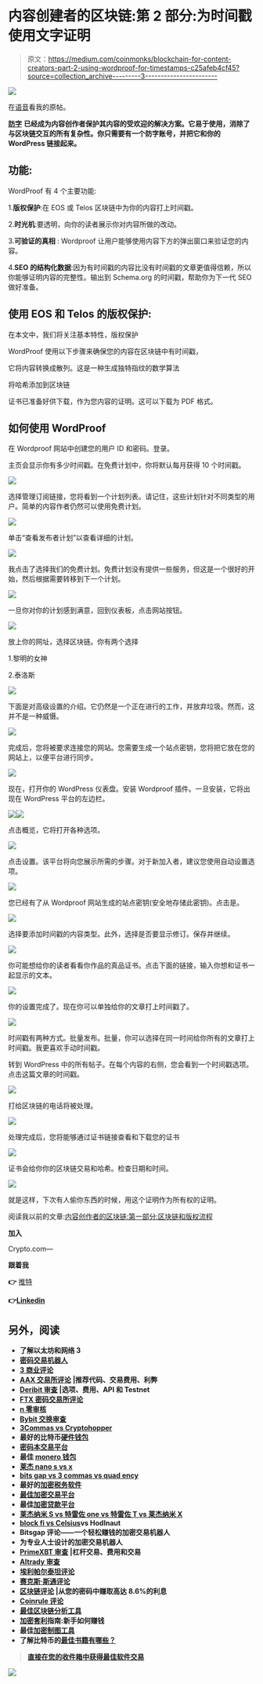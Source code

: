 # 内容创建者的区块链:第 2 部分:为时间戳使用文字证明

> 原文：<https://medium.com/coinmonks/blockchain-for-content-creators-part-2-using-wordproof-for-timestamps-c25afeb4cf45?source=collection_archive---------3----------------------->

![](img/587d69d29a8f0dcb4e725a84bbc1ace0.png)

在[语音](https://www.voice.com/post/@tulip/blockchain-for-content-creators-part-2-using-wordproof-for-timestamps-1608404154-741607544)看我的原帖。

[**防字**](https://wordproof.com/) **已经成为内容创作者保护其内容的受欢迎的解决方案。它易于使用，消除了与区块链交互的所有复杂性。你只需要有一个防字账号，并把它和你的 WordPress 链接起来。**

## **功能:**

WordProof 有 4 个主要功能:

1.**版权保护**:在 EOS 或 Telos 区块链中为你的内容打上时间戳。

2.**时光机**:要透明，向你的读者展示你对内容所做的改动。

3.**可验证的真相** : Wordproof 让用户能够使用内容下方的弹出窗口来验证您的内容。

4.**SEO 的结构化数据**:因为有时间戳的内容比没有时间戳的文章更值得信赖，所以你能够证明内容的完整性。输出到 Schema.org 的时间戳，帮助你为下一代 SEO 做好准备。

## **使用 EOS 和 Telos 的版权保护:**

在本文中，我们将关注基本特性，版权保护

WordProof 使用以下步骤来确保您的内容在区块链中有时间戳，

它将内容转换成散列。这是一种生成独特指纹的数学算法

将哈希添加到区块链

证书已准备好供下载，作为您内容的证明。这可以下载为 PDF 格式。

## 如何使用 WordProof

在 Wordproof 网站中创建您的用户 ID 和密码。登录。

主页会显示你有多少时间戳。在免费计划中，你将默认每月获得 10 个时间戳。

![](img/1905de6887dd356d9932c331219efb9f.png)

选择管理订阅链接，您将看到一个计划列表。请记住，这些计划针对不同类型的用户。简单的内容作者仍然可以使用免费计划。

![](img/e7f38863b99d468ec4eb8997742529fb.png)

单击“查看发布者计划”以查看详细的计划。

![](img/31a1c80759f241a14368e7a303dfbb0f.png)

我点击了选择我们的免费计划。免费计划没有提供一些服务，但这是一个很好的开始，然后根据需要转移到下一个计划。

![](img/2d6611e599c10bf41539c6144168dd9a.png)

一旦你对你的计划感到满意，回到仪表板，点击网站按钮。

![](img/8aa6d351a4c5b274df0e04599bc7c4a2.png)

放上你的网址，选择区块链。你有两个选择

1.黎明的女神

2.泰洛斯

![](img/9a7ab502a1ed8a6b943fcebe4a6b8578.png)

下面是对高级设置的介绍。它仍然是一个正在进行的工作，并放弃垃圾。然而，这并不是一种威慑。

![](img/5f705089a33f10245d6c635e2cf801db.png)

完成后，您将被要求连接您的网站。您需要生成一个站点密钥，您将把它放在您的网站上，以便平台进行同步。

![](img/d7f45bc52a20c46226b06015abd9814d.png)

现在，打开你的 WordPress 仪表盘。安装 Wordproof 插件。一旦安装，它将出现在 WordPress 平台的左边栏。

![](img/3d389700c06146c0d1a415de69c212b6.png)![](img/a613b64e573d768b21044957682af40f.png)

点击概览，它将打开各种选项。

![](img/252a0687914961b6e1ed1eb3699b43b5.png)

点击设置。该平台将向您展示所需的步骤。对于新加入者，建议您使用自动设置选项。

![](img/07362992c39bfefbe37094d28a2cc4b6.png)

您已经有了从 Wordproof 网站生成的站点密钥(安全地存储此密钥)。点击是。

![](img/0c47fa781d2ab5bc7b0260b8e9097bbe.png)

选择要添加时间戳的内容类型。此外，选择是否要显示修订。保存并继续。

![](img/29d1ca8b640e6bb4deeb11000a82889c.png)

你可能想给你的读者看看你作品的真品证书。点击下面的链接，输入你想和证书一起显示的文本。

![](img/71b00aaf5f01d51169a4097ee9eba068.png)

你的设置完成了。现在你可以单独给你的文章打上时间戳了。

![](img/c61fe963782ba9d7aaf00a860eeb50b2.png)

时间戳有两种方式。批量发布。批量，你可以选择在同一时间给你所有的文章打上时间戳。我更喜欢手动时间戳。

转到 WordPress 中的所有帖子。在每个内容的右侧，您会看到一个时间戳选项。点击这篇文章的时间戳。

![](img/a021237bc9e74439e09a2fd4350f47d8.png)

打给区块链的电话将被处理。

![](img/93783108ae8b641d248b0351d702b13c.png)

处理完成后，您将能够通过证书链接查看和下载您的证书

![](img/1f918f4117f6eaaf6f6458129b4b2c56.png)

证书会给你你的区块链交易和哈希。检查日期和时间。

![](img/9a9da08b850a8657a3dc37823b2b6770.png)

就是这样，下次有人偷你东西的时候，用这个证明作为所有权的证明。

阅读我以前的文章:[内容创作者的区块链:第一部分:区块链和版权流程](/coinmonks/blockchain-for-content-creators-part-1-blockchain-and-the-copyright-process-2facb8bf0dc0)

**加入**

Crypto.com—

**跟着我**

**👉** [推特](https://twitter.com/rumadas123)

**👉**[**Linkedin**](https://www.linkedin.com/in/ruma-das-a1439320/)

## **另外，阅读**

*   **了解以太坊和网络 3**
*   **[密码交易机器人](/coinmonks/crypto-trading-bot-c2ffce8acb2a)**
*   **[3 商业评论](/coinmonks/3commas-review-an-excellent-crypto-trading-bot-2020-1313a58bec92)**
*   **[AAX 交易所评论](/coinmonks/aax-exchange-review-2021-67c5ea09330c) |推荐代码、交易费用、利弊**
*   **[Deribit 审查](/coinmonks/deribit-review-options-fees-apis-and-testnet-2ca16c4bbdb2) |选项、费用、API 和 Testnet**
*   **[FTX 密码交易所评论](/coinmonks/ftx-crypto-exchange-review-53664ac1198f)**
*   **[n 零审核](/coinmonks/ngrave-zero-review-c465cf8307fc)**
*   **[Bybit 交换审查](/coinmonks/bybit-exchange-review-dbd570019b71)**
*   **[3Commas vs Cryptohopper](/coinmonks/cryptohopper-vs-3commas-vs-shrimpy-a2c16095b8fe)**
*   **最好的比特币[硬件钱包](/coinmonks/the-best-cryptocurrency-hardware-wallets-of-2020-e28b1c124069?source=friends_link&sk=324dd9ff8556ab578d71e7ad7658ad7c)**
*   **[密码本交易平台](/coinmonks/top-10-crypto-copy-trading-platforms-for-beginners-d0c37c7d698c)**
*   **最佳 [monero 钱包](https://blog.coincodecap.com/best-monero-wallets)**
*   **[莱杰 nano s vs x](https://blog.coincodecap.com/ledger-nano-s-vs-x)**
*   **[bits gap vs 3 commas vs quad ency](https://blog.coincodecap.com/bitsgap-3commas-quadency)**
*   **最好的[加密税务软件](/coinmonks/best-crypto-tax-tool-for-my-money-72d4b430816b)**
*   **[最佳加密交易平台](/coinmonks/the-best-crypto-trading-platforms-in-2020-the-definitive-guide-updated-c72f8b874555)**
*   **最佳[加密贷款平台](/coinmonks/top-5-crypto-lending-platforms-in-2020-that-you-need-to-know-a1b675cec3fa)**
*   **[莱杰纳米 S vs 特雷佐 one vs 特雷佐 T vs 莱杰纳米 X](https://blog.coincodecap.com/ledger-nano-s-vs-trezor-one-ledger-nano-x-trezor-t)**
*   **[block fi vs Celsius](/coinmonks/blockfi-vs-celsius-vs-hodlnaut-8a1cc8c26630)vs Hodlnaut**
*   **Bitsgap 评论——一个轻松赚钱的加密交易机器人**
*   **为专业人士设计的加密交易机器人**
*   **[PrimeXBT 审查](/coinmonks/primexbt-review-88e0815be858) |杠杆交易、费用和交易**
*   **[Altrady 审查](https://blog.coincodecap.com/altrady-reivew)**
*   **[埃利帕尔泰坦评论](/coinmonks/ellipal-titan-review-85e9071dd029)**
*   **[赛克斯·斯通评论](https://blog.coincodecap.com/secux-stone-hardware-wallet-review)**
*   **[区块链评论](/coinmonks/blockfi-review-53096053c097) |从您的密码中赚取高达 8.6%的利息**
*   **[Coinrule 评论](https://blog.coincodecap.com/coinrule-review-a-perfect-trading-bot)**
*   **[最佳区块链分析工具](https://bitquery.io/blog/best-blockchain-analysis-tools-and-software)**
*   **[加密套利](/coinmonks/crypto-arbitrage-guide-how-to-make-money-as-a-beginner-62bfe5c868f6)指南:新手如何赚钱**
*   **最佳[加密制图工具](/coinmonks/what-are-the-best-charting-platforms-for-cryptocurrency-trading-85aade584d80)**
*   **了解比特币的[最佳书籍有哪些？](/coinmonks/what-are-the-best-books-to-learn-bitcoin-409aeb9aff4b)**

> **[直接在您的收件箱中获得最佳软件交易](/coinmonks/newsletters/coinmonks)**

**[![](img/160ce73bd06d46c2250251e7d5969f9d.png)](https://medium.com/coinmonks/newsletters/coinmonks)**